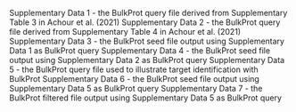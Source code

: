 Supplementary Data 1 - the BulkProt query file derived from Supplementary Table 3 in Achour et al. (2021)
Supplementary Data 2 - the BulkProt query file derived from Supplementary Table 4 in Achour et al. (2021)
Supplementary Data 3 - the BulkProt seed file output using Supplementary Data 1 as BulkProt query
Supplementary Data 4 - the BulkProt seed file output using Supplementary Data 2 as BulkProt query
Supplementary Data 5 - the BulkProt query file used to illustrate target identification with BulkProt
Supplementary Data 6 - the BulkProt seed file output using Supplementary Data 5 as BulkProt query
Supplementary Data 7 - the BulkProt filtered file output using Supplementary Data 5 as BulkProt query
